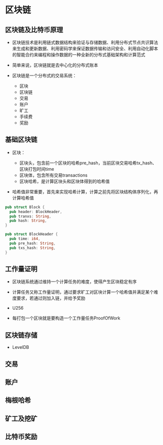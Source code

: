 # 区块链

## 区块链及比特币原理

- 区块链技术是利用链式数据结构来验证与存储数据、利用分布式节点共识算法来生成和更新数据、利用密码学来保证数据传输和访问安全、利用自动化脚本的智能合约来编程和操作数据的一种全新的分布式基础架构和计算范式

- 简单来说，区块链就是去中心化的分布式账本

- 区块链是一个分布式的交易系统：
  - 区块
  - 区块链
  - 交易
  - 账户
  - 旷工
  - 手续费
  - 奖励

## 基础区块链

- 区块：
  - 区块头，包含前一个区块的哈希pre_hash，当前区块交易哈希tx_hash、区块打包时间time
  - 区块体，包含所有交易transactions
  - 区块哈希，是计算区块头和区块体得到的哈希值

- 哈希值非常重要，首先来实现哈希计算，计算之前先将区块结构体序列化，再计算哈希值

```rs
pub struct Block {
  pub header: BlockHeader,
  pub tranxs: String,
  pub hash: String,
}

pub struct BlockHeader {
  pub time: i64,
  pub pre_hash: String,
  pub txs_hash: String,
}
```

## 工作量证明

- 区块链系统通过维持一个计算任务的难度，使得产生区块稳定有序

- 计算任务又称工作量证明，通过要求旷工对区块计算一个哈希值并满足某个难度要求，若通过则加入链，并给予奖励

- U256

- 每打包一个区块就是要构造一个工作量任务ProofOfWork

## 区块链存储

- LevelDB

## 交易

## 账户

## 梅根哈希

## 矿工及挖矿

## 比特币奖励
